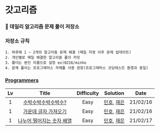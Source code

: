 # 갓고리즘

### 💬 데일리 알고리즘 문제 풀이 저장소

### 저장소 규칙

    1. 하루에 1 ~ 2개의 알고리즘 문제 해결 (매일 자정 이후 문제 업데이트)
    2. 개인별로 매일 해결한 알고리즘 풀이 커밋
    3. 폴더는 본인 이름으로 설정 ex)0216/minho
    4. 문제 풀이는 프로그래머스 자체툴 사용 권장(프로그래머스 코딩테스트 환경과 동일)

### [Programmers]

| Lv  |            Title            | Difficulty |                                            Solution                                             |   Date   |
| :-: | :-------------------------: | :--------: | :---------------------------------------------------------------------------------------------: | :------: |
|  1  |    [수박수박수박수박수?]    |    Easy    |             [민호](./0216/minho/수박수박수.js), [재은](./0216/jaeeun/수박수박수.js)             | 21/02/16 |
|  1  |   [가운데 글자 가져오기]    |    Easy    |     [민호](./0216/minho/가운데글자가져오기.js), [재은](./0216/jaeeun/가운데글자가져오기.js)     | 21/02/16 |
|  1  | [나누어 떨어지는 숫자 배열] |    Easy    | [민호](./0217/minho/나누어떨어지는숫자배열.js), [재은](./0217/jaeeun/나누어떨어지는숫자배열.js) | 21/02/17 |

<!-- 프로그래머스 -->

[programmers]: https://programmers.co.kr/learn/challenges
[수박수박수박수박수?]: https://programmers.co.kr/learn/courses/30/lessons/12922
[가운데 글자 가져오기]: https://programmers.co.kr/learn/courses/30/lessons/12903
[나누어 떨어지는 숫자 배열]: https://programmers.co.kr/learn/courses/30/lessons/12910
